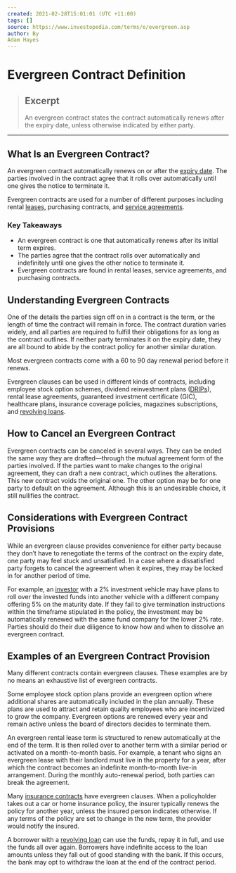 ```yaml
---
created: 2021-02-28T15:01:01 (UTC +11:00)
tags: []
source: https://www.investopedia.com/terms/e/evergreen.asp
author: By
Adam Hayes
---
```


# Evergreen Contract Definition

> ## Excerpt
> An evergreen contract states the contract automatically renews after the expiry date, unless otherwise indicated by either party.

---
## What Is an Evergreen Contract?

An evergreen contract automatically renews on or after the [expiry date](https://www.investopedia.com/terms/e/expiration-date.asp). The parties involved in the contract agree that it rolls over automatically until one gives the notice to terminate it.

Evergreen contracts are used for a number of different purposes including rental [leases,](https://www.investopedia.com/terms/l/lease.asp) purchasing contracts, and [service agreements](https://www.investopedia.com/articles/pf/08/credit-card-terms-changes.asp).

### Key Takeaways

-   An evergreen contract is one that automatically renews after its initial term expires.
-   The parties agree that the contract rolls over automatically and indefinitely until one gives the other notice to terminate it.
-   Evergreen contracts are found in rental leases, service agreements, and purchasing contracts.

## Understanding Evergreen Contracts

One of the details the parties sign off on in a contract is the term, or the length of time the contract will remain in force. The contract duration varies widely, and all parties are required to fulfill their obligations for as long as the contract outlines. If neither party terminates it on the expiry date, they are all bound to abide by the contract policy for another similar duration.

Most evergreen contracts come with a 60 to 90 day renewal period before it renews.

Evergreen clauses can be used in different kinds of contracts, including employee stock option schemes, dividend reinvestment plans ([DRIPs](https://www.investopedia.com/terms/d/dividendreinvestmentplan.asp)), rental lease agreements, guaranteed investment certificate (GIC), healthcare plans, insurance coverage policies, magazines subscriptions, and [revolving loans](https://www.investopedia.com/terms/g/gic.asp).

## How to Cancel an Evergreen Contract

Evergreen contracts can be canceled in several ways. They can be ended the same way they are drafted—through the mutual agreement form of the parties involved. If the parties want to make changes to the original agreement, they can draft a new contract, which outlines the alterations. This new contract voids the original one. The other option may be for one party to default on the agreement. Although this is an undesirable choice, it still nullifies the contract.

## Considerations with Evergreen Contract Provisions

While an evergreen clause provides convenience for either party because they don’t have to renegotiate the terms of the contract on the expiry date, one party may feel stuck and unsatisfied. In a case where a dissatisfied party forgets to cancel the agreement when it expires, they may be locked in for another period of time.

For example, an [investor](https://www.investopedia.com/terms/i/investor.asp) with a 2% investment vehicle may have plans to roll over the invested funds into another vehicle with a different company offering 5% on the maturity date. If they fail to give termination instructions within the timeframe stipulated in the policy, the investment may be automatically renewed with the same fund company for the lower 2% rate. Parties should do their due diligence to know how and when to dissolve an evergreen contract.

## Examples of an Evergreen Contract Provision

Many different contracts contain evergreen clauses. These examples are by no means an exhaustive list of evergreen contracts.

Some employee stock option plans provide an evergreen option where additional shares are automatically included in the plan annually. These plans are used to attract and retain quality employees who are incentivized to grow the company. Evergreen options are renewed every year and remain active unless the board of directors decides to terminate them.

An evergreen rental lease term is structured to renew automatically at the end of the term. It is then rolled over to another term with a similar period or activated on a month-to-month basis. For example, a tenant who signs an evergreen lease with their landlord must live in the property for a year, after which the contract becomes an indefinite month-to-month live-in arrangement. During the monthly auto-renewal period, both parties can break the agreement. 

Many [insurance contracts](https://www.investopedia.com/articles/pf/06/insurancecontracts.asp) have evergreen clauses. When a policyholder takes out a car or home insurance policy, the insurer typically renews the policy for another year, unless the insured person indicates otherwise. If any terms of the policy are set to change in the new term, the provider would notify the insured.

A borrower with a [revolving loan](https://www.investopedia.com/ask/answers/110614/what-are-differences-between-revolving-credit-and-line-credit.asp) can use the funds, repay it in full, and use the funds all over again. Borrowers have indefinite access to the loan amounts unless they fall out of good standing with the bank. If this occurs, the bank may opt to withdraw the loan at the end of the contract period.
